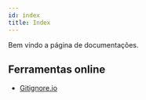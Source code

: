 ```yaml
---
id: index
title: Index
---
```


Bem vindo a página de documentações.

## Ferramentas online

- [Gitignore.io](./ferramentas_online/gitignore_io)